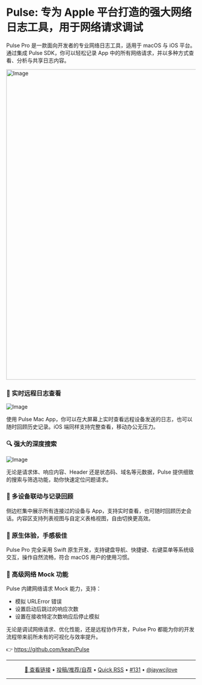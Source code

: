 Pulse: 专为 Apple 平台打造的强大网络日志工具，用于网络请求调试
===

Pulse Pro 是一款面向开发者的专业网络日志工具，适用于 macOS 与 iOS 平台。通过集成 Pulse SDK，你可以轻松记录 App 中的所有网络请求，并以多种方式查看、分析与共享日志内容。

<img width="823" alt="Image" src="https://github.com/user-attachments/assets/a924a205-6c05-4f1f-b4c1-5e59ee7f6294" />

### 📡 实时远程日志查看

![Image](https://github.com/user-attachments/assets/f6d8156d-7187-4045-9f45-bdfb30e7fd0a)

使用 Pulse Mac App，你可以在大屏幕上实时查看远程设备发送的日志，也可以随时回顾历史记录。iOS 端同样支持完整查看，移动办公无压力。

### 🔍 强大的深度搜索

![Image](https://github.com/user-attachments/assets/e29b6453-cb5e-4cb2-8183-3949bfbd12aa)

无论是请求体、响应内容、Header 还是状态码、域名等元数据，Pulse 提供细致的搜索与筛选功能，助你快速定位问题请求。

### 🧭 多设备联动与记录回顾

侧边栏集中展示所有连接过的设备与 App，支持实时查看，也可随时回顾历史会话。内容区支持列表视图与自定义表格视图，自由切换更高效。

### 🎯 原生体验，手感极佳

Pulse Pro 完全采用 Swift 原生开发，支持键盘导航、快捷键、右键菜单等系统级交互，操作自然流畅，符合 macOS 用户的使用习惯。

### 🧪 高级网络 Mock 功能

Pulse 内建网络请求 Mock 能力，支持：

- 模拟 URLError 错误
- 设置启动后跳过的响应次数
- 设置在接收特定次数响应后停止模拟

无论是调试网络请求、优化性能，还是远程协作开发，Pulse Pro 都能为你的开发流程带来前所未有的可视化与效率提升。

👉 https://github.com/kean/Pulse

---

<p align="center">
<a href="https://github.com/kean/Pulse" target="_blank">🔗 查看链接</a> • 
<a href="https://github.com/jaywcjlove/quick-rss/issues/new/choose" target="_blank">投稿/推荐/自荐</a> • 
<a href="https://wangchujiang.com/quick-rss/feeds/index.html" target="_blank">Quick RSS</a> • 
<a href="https://github.com/jaywcjlove/quick-rss/issues/131" target="_blank">#131</a> • 
<a href="https://github.com/jaywcjlove" target="_blank">@jaywcjlove</a>
</p>

---
    
